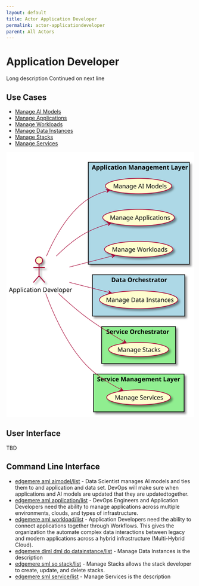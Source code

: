 ```yaml
---
layout: default
title: Actor Application Developer
permalink: actor-applicationdeveloper
parent: All Actors
---
```


# Application Developer

Long description Continued on next line



## Use Cases

* [Manage AI Models](usecase-ManageAIModels)
* [Manage Applications](usecase-ManageApplications)
* [Manage Workloads](usecase-ManageWorkloads)
* [Manage Data Instances](usecase-ManageDataInstances)
* [Manage Stacks](usecase-ManageStacks)
* [Manage Services](usecase-ManageServices)

  
![Use Case Diagram](./UseCase.svg)

## User Interface
TBD

## Command Line Interface
* [ edgemere aml aimodel/list](action--edgemere-aml-aimodel-list) - Data Scientist manages AI models and ties them to and application and data set. DevOps will make sure when applications and AI models are updated that they are updatedtogether.
* [ edgemere aml application/list](action--edgemere-aml-application-list) - DevOps Engineers and Application Developers need the ability to manage applications across multiple environments, clouds, and types of infrastructure.
* [ edgemere aml workload/list](action--edgemere-aml-workload-list) - Application Developers need the ability to connect applications together through Workflows. This gives the organization the automate complex data interactions between legacy and modern applications across a hybrid infrastructure (Multi-Hybrid Cloud).
* [ edgemere diml dml do datainstance/list](action--edgemere-diml-dml-do-datainstance-list) - Manage Data Instances is the description
* [ edgemere sml so stack/list](action--edgemere-sml-so-stack-list) - Manage Stacks allows the stack developer to create, update, and delete stacks.
* [ edgemere sml service/list](action--edgemere-sml-service-list) - Manage Services is the description

